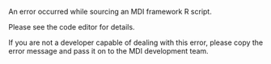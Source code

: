An error occurred while sourcing an MDI framework R script.

Please see the code editor for details.

If you are not a developer capable of dealing with this error,
please copy the error message and pass it on to the MDI
development team.
